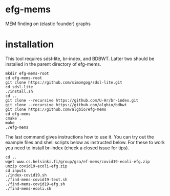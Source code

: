# efg-mems
MEM finding on (elastic founder) graphs

# installation

This tool requires sdsl-lite, br-index, and BDBWT.
Latter two should be installed in the parent directory of efg-mems.

```
mkdir efg-mems-root
cd efg-mems-root
git clone https://github.com/simongog/sdsl-lite.git
cd sdsl-lite
./install.sh
cd ..
git clone --recursive https://github.com/U-Ar/br-index.git
git clone --recursive https://github.com/algbio/bdbwt
git clone https://github.com/algbio/efg-mems
cd efg-mems
cmake .
make
./efg-mems
```
The last command gives instructions how to use it.
You can try out the example files and shell scripts below as instructed below.
For these to work you need to install br-index (check a closed issue for tips).
```
cd ..
wget www.cs.helsinki.fi/group/gsa/ef-mems/covid19-ecoli-efg.zip
unzip covid19-ecoli-efg.zip
cd inputs
./index-covid19.sh
./find-mems-covid19-text.sh
./find-mems-covid19-efg.sh
./find-mems-ecoli.sh
```
